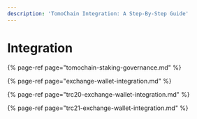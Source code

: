 ```yaml
---
description: 'TomoChain Integration: A Step-By-Step Guide'
---
```


# Integration

{% page-ref page="tomochain-staking-governance.md" %}

{% page-ref page="exchange-wallet-integration.md" %}

{% page-ref page="trc20-exchange-wallet-integration.md" %}

{% page-ref page="trc21-exchange-wallet-integration.md" %}




